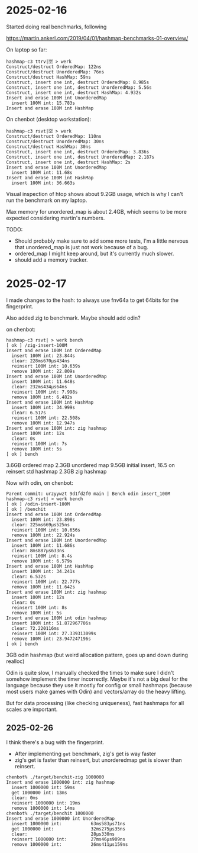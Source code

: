 # 2025-02-16

Started doing real benchmarks, following

https://martin.ankerl.com/2019/04/01/hashmap-benchmarks-01-overview/

On laptop so far:
```
hashmap-c3 ttrv|🈳 > werk
Construct/destruct OrderedMap: 122ns
Construct/destruct UnorderedMap: 76ns
Construct/destruct HashMap: 59ns
Construct, insert one int, destruct OrderedMap: 8.985s
Construct, insert one int, destruct UnorderedMap: 5.56s
Construct, insert one int, destruct HashMap: 4.932s
Insert and erase 100M int UnorderedMap
  insert 100M int: 15.783s
Insert and erase 100M int HashMap
```

On chenbot (desktop workstation):
```
hashmap-c3 rsvt|🈳 > werk
Construct/destruct OrderedMap: 110ns
Construct/destruct UnorderedMap: 30ns
Construct/destruct HashMap: 30ns
Construct, insert one int, destruct OrderedMap: 3.836s
Construct, insert one int, destruct UnorderedMap: 2.187s
Construct, insert one int, destruct HashMap: 2s
Insert and erase 100M int UnorderedMap
  insert 100M int: 11.68s
Insert and erase 100M int HashMap
  insert 100M int: 36.663s
```
Visual inspection of htop shows about 9.2GB usage, which is why I can't run the benchmark on my laptop.

Max memory for unordered_map is about 2.4GB, which seems to be more expected considering martin's numbers.

TODO:
- Should probably make sure to add some more tests, I'm a little nervous that unordered_map is just not work because of a bug.
- ordered_map I might keep around, but it's currently much slower.
- should add a memory tracker.

# 2025-02-17

I made changes to the hash: to always use fnv64a to get 64bits for the fingerprint.

Also added zig to benchmark. Maybe should add odin?

on chenbot:
```
hashmap-c3 rsvt| > werk bench
[ ok ] /zig-insert-100M
Insert and erase 100M int OrderedMap
  insert 100M int: 23.844s
  clear: 228ms670µs434ns
  reinsert 100M int: 10.639s
  remove 100M int: 22.809s
Insert and erase 100M int UnorderedMap
  insert 100M int: 11.648s
  clear: 232ms434µs64ns
  reinsert 100M int: 7.998s
  remove 100M int: 6.482s
Insert and erase 100M int HashMap
  insert 100M int: 34.999s
  clear: 6.517s
  reinsert 100M int: 22.508s
  remove 100M int: 12.947s
Insert and erase 100M int: zig hashmap
  insert 100M int: 12s
  clear: 0s
  reinsert 100M int: 7s
  remove 100M int: 5s
[ ok ] bench
```
3.6GB ordered map
2.3GB unordered map
9.5GB initial insert, 16.5 on reinsert std hashmap
2.3GB zig hashmap

Now with odin, on chenbot:
```
Parent commit: urzyywzt 9d1fd2f0 main | Bench odin insert_100M
hashmap-c3 rsvt| > werk bench
[ ok ] /odin-insert-100M
[ ok ] /benchit
Insert and erase 100M int OrderedMap
  insert 100M int: 23.898s
  clear: 225ms669µs525ns
  reinsert 100M int: 10.656s
  remove 100M int: 22.924s
Insert and erase 100M int UnorderedMap
  insert 100M int: 11.686s
  clear: 8ms887µs633ns
  reinsert 100M int: 8.4s
  remove 100M int: 6.579s
Insert and erase 100M int HashMap
  insert 100M int: 34.241s
  clear: 6.532s
  reinsert 100M int: 22.777s
  remove 100M int: 11.642s
Insert and erase 100M int: zig hashmap
  insert 100M int: 12s
  clear: 0s
  reinsert 100M int: 8s
  remove 100M int: 5s
Insert and erase 100M int odin hashmap
  insert 100M int: 51.872967706s
  clear: 72.220116ms
  reinsert 100M int: 27.339313099s
  remove 100M int: 23.947247196s
[ ok ] bench
```
3GB odin hashmap (but weird allocation pattern, goes up and down during realloc)

Odin is quite slow, I manually checked the times to make sure I didn't somehow implement the timer incorrectly. Maybe it's not a big deal for the language because they use it mostly for config or small hashmaps (because most users make games with Odin) and vectors/array do the heavy lifting.

But for data processing (like checking uniqueness), fast hashmaps for all scales are important.

## 2025-02-26

I think there's a bug with the fingerprint.

- After implementing `get` benchmark, zig's get is way faster
- zig's get is faster than reinsert, but unorderedmap get is slower than reinsert.

```
chenbot% ./target/benchit-zig 1000000
Insert and erase 1000000 int: zig hashmap
  insert 1000000 int: 59ms
  get 1000000 int: 13ms
  clear: 0ms
  reinsert 1000000 int: 19ms
  remove 1000000 int: 14ms
chenbot% ./target/benchit 1000000
Insert and erase 1000000 int UnorderedMap
  insert 1000000 int:           63ms583µs71ns
  get 1000000 int:              32ms275µs35ns
  clear:                        28µs330ns
  reinsert 1000000 int:         27ms46µs909ns
  remove 1000000 int:           26ms411µs159ns
```
